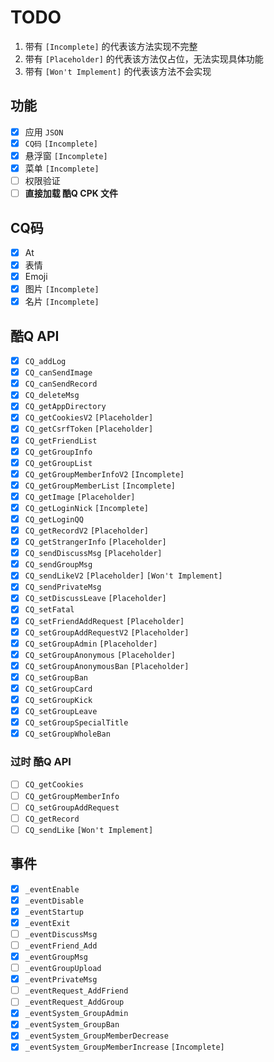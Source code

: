 # TODO

1. 带有 `[Incomplete]` 的代表该方法实现不完整
1. 带有 `[Placeholder]` 的代表该方法仅占位，无法实现具体功能
1. 带有 `[Won't Implement]` 的代表该方法不会实现    

## 功能

- [x] 应用 `JSON`
- [x] `CQ码` `[Incomplete]`
- [x] 悬浮窗 `[Incomplete]`
- [x] 菜单 `[Incomplete]`
- [ ] 权限验证
- [ ] **直接加载 酷Q CPK 文件**

## CQ码

- [x] At
- [x] 表情
- [x] Emoji
- [x] 图片 `[Incomplete]`
- [x] 名片 `[Incomplete]`

## 酷Q API

- [x] `CQ_addLog`
- [x] `CQ_canSendImage`
- [x] `CQ_canSendRecord`
- [x] `CQ_deleteMsg`
- [x] `CQ_getAppDirectory`
- [x] `CQ_getCookiesV2` `[Placeholder]`
- [x] `CQ_getCsrfToken` `[Placeholder]`
- [x] `CQ_getFriendList`
- [x] `CQ_getGroupInfo`
- [x] `CQ_getGroupList`
- [x] `CQ_getGroupMemberInfoV2` `[Incomplete]`
- [x] `CQ_getGroupMemberList` `[Incomplete]`
- [x] `CQ_getImage` `[Placeholder]`
- [x] `CQ_getLoginNick` `[Incomplete]`
- [x] `CQ_getLoginQQ`
- [x] `CQ_getRecordV2` `[Placeholder]`
- [x] `CQ_getStrangerInfo` `[Placeholder]`
- [x] `CQ_sendDiscussMsg` `[Placeholder]`
- [x] `CQ_sendGroupMsg`
- [x] `CQ_sendLikeV2` `[Placeholder]` `[Won't Implement]`
- [x] `CQ_sendPrivateMsg`
- [x] `CQ_setDiscussLeave` `[Placeholder]`
- [x] `CQ_setFatal`
- [x] `CQ_setFriendAddRequest` `[Placeholder]`
- [x] `CQ_setGroupAddRequestV2` `[Placeholder]`
- [x] `CQ_setGroupAdmin` `[Placeholder]`
- [x] `CQ_setGroupAnonymous` `[Placeholder]`
- [x] `CQ_setGroupAnonymousBan` `[Placeholder]`
- [x] `CQ_setGroupBan`
- [x] `CQ_setGroupCard`
- [x] `CQ_setGroupKick`
- [x] `CQ_setGroupLeave`
- [x] `CQ_setGroupSpecialTitle`
- [x] `CQ_setGroupWholeBan`

### 过时 酷Q API

- [ ] `CQ_getCookies`
- [ ] `CQ_getGroupMemberInfo`
- [ ] `CQ_setGroupAddRequest`
- [ ] `CQ_getRecord`
- [ ] `CQ_sendLike` `[Won't Implement]`

## 事件

- [x] `_eventEnable`
- [x] `_eventDisable`
- [x] `_eventStartup`
- [x] `_eventExit`
- [ ] `_eventDiscussMsg`
- [ ] `_eventFriend_Add`
- [x] `_eventGroupMsg`
- [ ] `_eventGroupUpload`
- [x] `_eventPrivateMsg`
- [ ] `_eventRequest_AddFriend`
- [ ] `_eventRequest_AddGroup`
- [x] `_eventSystem_GroupAdmin`
- [x] `_eventSystem_GroupBan`
- [x] `_eventSystem_GroupMemberDecrease`
- [x] `_eventSystem_GroupMemberIncrease` `[Incomplete]`
